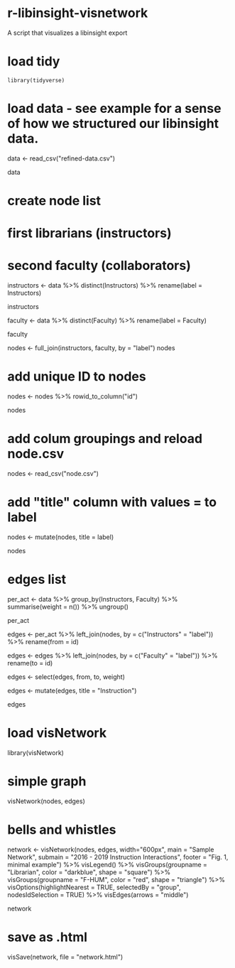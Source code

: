 # r-libinsight-visnetwork
A script that visualizes a libinsight export


# load tidy

```{r}
library(tidyverse)
```

# load data - see example for a sense of how we structured our libinsight data. 

data <- read_csv("refined-data.csv")

data

# create node list
# first librarians (instructors)
# second faculty (collaborators)

instructors <- data %>%
  distinct(Instructors) %>%
  rename(label = Instructors)

instructors

faculty <- data %>%
  distinct(Faculty) %>%
  rename(label = Faculty)

faculty 

nodes <- full_join(instructors, faculty, by = "label")
nodes

# add unique ID to nodes

nodes <- nodes %>%
  rowid_to_column("id")

nodes

# add colum groupings and reload node.csv

nodes <- read_csv("node.csv")

# add "title" column with values = to label
nodes <- mutate(nodes, title = label)

nodes

# edges list

per_act <- data %>%
  group_by(Instructors, Faculty) %>%
  summarise(weight = n()) %>%
  ungroup()

per_act

edges <- per_act %>% 
  left_join(nodes, by = c("Instructors" = "label")) %>% 
  rename(from = id)

edges <- edges %>% 
  left_join(nodes, by = c("Faculty" = "label")) %>% 
  rename(to = id)

edges <- select(edges, from, to, weight)

edges <- mutate(edges, title = "Instruction")

edges

# load visNetwork

library(visNetwork)

# simple graph

visNetwork(nodes, edges)

# bells and whistles

network <- visNetwork(nodes, edges, width="600px", main = "Sample Network", submain = "2016 - 2019 Instruction Interactions", footer = "Fig. 1, minimal example") %>%
visLegend() %>%
visGroups(groupname = "Librarian", color = "darkblue", shape = "square") %>%
visGroups(groupname = "F-HUM", color = "red", shape = "triangle") %>%
visOptions(highlightNearest = TRUE, selectedBy = "group", nodesIdSelection = TRUE) %>%
visEdges(arrows = "middle")

network

# save as .html

visSave(network, file = "network.html")


